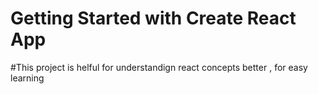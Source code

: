 # Getting Started with Create React App
#This project is helful for understandign react concepts better , for easy learning 


 
 
